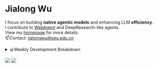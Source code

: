 #  Jialong Wu

I focus on building **native agentic models** and enhancing LLM **efficiency**.<br>
I contribute to [WebAgent](https://github.com/Alibaba-NLP/WebAgent) and DeepResearch-like agents.<br>
View my [homepage](https://callanwu.github.io/) for more details. <br>
📫Contact: jialongwu@seu.edu.cn

<details><summary>📊Weekly Development Breakdown</summary>

<!--START_SECTION:waka-->

```txt
From: 16 June 2025 - To: 23 June 2025

Total Time: 4 hrs 47 mins

Python     4 hrs           █████████████████████░░░░   83.57 %
JSON       33 mins         ███░░░░░░░░░░░░░░░░░░░░░░   11.82 %
Bash       6 mins          ▓░░░░░░░░░░░░░░░░░░░░░░░░   02.42 %
Markdown   3 mins          ▒░░░░░░░░░░░░░░░░░░░░░░░░   01.27 %
Text       2 mins          ▒░░░░░░░░░░░░░░░░░░░░░░░░   00.92 %
```

<!--END_SECTION:waka-->

[![wakatime](https://wakatime.com/badge/user/c6720b29-9431-4a60-bc9d-e1fb2b6bd65f.svg)](https://wakatime.com/@c6720b29-9431-4a60-bc9d-e1fb2b6bd65f)
</details>

[![](https://img.shields.io/badge/Google%20Scholar-4385FE.svg?&color=d6d6d6&style=flat-square&logo=google-scholar)](https://scholar.google.com/citations?user=6eg2m4YAAAAJ)
![](https://komarev.com/ghpvc/?username=callanwu)
